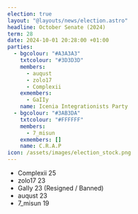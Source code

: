 ```yaml
---
election: true
layout: "@layouts/news/election.astro"
headline: October Senate (2024)
term: 28
date: 2024-10-01 20:28:00 +01:00
parties:
  - bgcolour: "#A3A3A3"
    txtcolour: "#3D3D3D"
    members:
      - auqust
      - zolo17
      - Complexii
    exmembers:
      - GaIIy
    name: Icenia Integrationists Party
  - bgcolour: "#3AB3DA"
    txtcolour: "#FFFFFF"
    members:
      - 7_misun
    exmembers: []
    name: C.R.A.P
icon: /assets/images/election_stock.png
---
```

* Complexii 25
* zolo17 23
* GaIIy 23 (Resigned / Banned)
* auqust 23
* 7_misun 19
